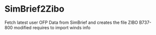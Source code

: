 # SimBrief2Zibo
Fetch latest user OFP Data from SimBrief and creates the file ZIBO B737-800 modified requires to import winds info
